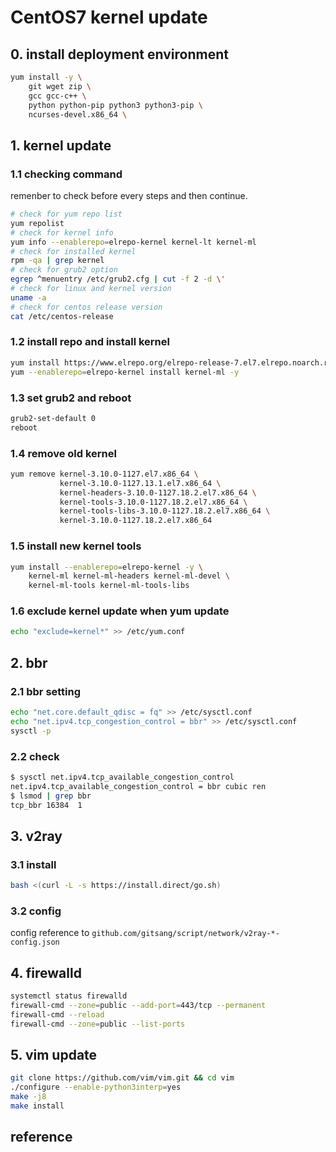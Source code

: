 # CentOS7 kernel update

## 0. install deployment environment

```sh
yum install -y \
    git wget zip \
    gcc gcc-c++ \
    python python-pip python3 python3-pip \
    ncurses-devel.x86_64 \
```

## 1. kernel update

### 1.1 checking command

remenber to check before every steps and then continue.

```sh
# check for yum repo list
yum repolist
# check for kernel info
yum info --enablerepo=elrepo-kernel kernel-lt kernel-ml
# check for installed kernel
rpm -qa | grep kernel
# check for grub2 option
egrep ^menuentry /etc/grub2.cfg | cut -f 2 -d \'
# check for linux and kernel version
uname -a
# check for centos release version
cat /etc/centos-release
```

### 1.2 install repo and install kernel

```sh
yum install https://www.elrepo.org/elrepo-release-7.el7.elrepo.noarch.rpm
yum --enablerepo=elrepo-kernel install kernel-ml -y
```

### 1.3 set grub2 and reboot

```sh
grub2-set-default 0
reboot
```

### 1.4 remove old kernel

```sh
yum remove kernel-3.10.0-1127.el7.x86_64 \
           kernel-3.10.0-1127.13.1.el7.x86_64 \
           kernel-headers-3.10.0-1127.18.2.el7.x86_64 \
           kernel-tools-3.10.0-1127.18.2.el7.x86_64 \
           kernel-tools-libs-3.10.0-1127.18.2.el7.x86_64 \
           kernel-3.10.0-1127.18.2.el7.x86_64
```

### 1.5 install new kernel tools

```sh
yum install --enablerepo=elrepo-kernel -y \
    kernel-ml kernel-ml-headers kernel-ml-devel \
    kernel-ml-tools kernel-ml-tools-libs
```

### 1.6 exclude kernel update when yum update

```sh
echo "exclude=kernel*" >> /etc/yum.conf
```

## 2. bbr

### 2.1 bbr setting

```sh
echo "net.core.default_qdisc = fq" >> /etc/sysctl.conf
echo "net.ipv4.tcp_congestion_control = bbr" >> /etc/sysctl.conf
sysctl -p
```

### 2.2 check

```bash
$ sysctl net.ipv4.tcp_available_congestion_control
net.ipv4.tcp_available_congestion_control = bbr cubic ren
$ lsmod | grep bbr
tcp_bbr 16384  1
```

## 3. v2ray

### 3.1 install

```sh
bash <(curl -L -s https://install.direct/go.sh)
```

### 3.2 config

config reference to `github.com/gitsang/script/network/v2ray-*-config.json`

## 4. firewalld

```sh
systemctl status firewalld
firewall-cmd --zone=public --add-port=443/tcp --permanent
firewall-cmd --reload
firewall-cmd --zone=public --list-ports
```

## 5. vim update

```sh
git clone https://github.com/vim/vim.git && cd vim
./configure --enable-python3interp=yes
make -j8
make install
```

## reference

[^1]: [V2Ray完全使用教程](https://yuan.ga/v2ray-complete-tutorial/)

[^2]: [在 v2ray 中同时开启 socks 和 http 代理](https://iitii.github.io/2020/02/04/1/#routing-%e4%b8%8b-rule-%e7%9a%84-ip-%e6%88%96%e5%9f%9f%e5%90%8d%e4%b9%a6%e5%86%99%e8%a7%84%e8%8c%83)

[^3]: [开启v2ray代理服务器详细使用教程](https://www.rultr.com/tutorials/proxy/2268.html)

[^4]: [Project V](https://v2ray.com/)

[^5]: [V2Ray客户端配置指南](https://blog.seanchao.xyz/2018/08/v2ray-guide)

[^6]: [v2ray完全配置指南](https://ailitonia.com/archives/v2ray%E5%AE%8C%E5%85%A8%E9%85%8D%E7%BD%AE%E6%8C%87%E5%8D%97/#routing)

[^7]: [CentOS7内核升级、降级、指定内核版本，查看内核信息教程](https://sleele.com/2019/04/29/kernel/)
